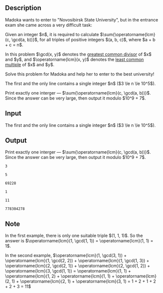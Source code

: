 ## Description

<div><p>Madoka wants to enter to "<span class="tex-font-style-it">Novosibirsk State University</span>", but in the entrance exam she came across a very difficult task:</p><p>Given an integer $n$, it is required to calculate $\sum{\operatorname{lcm}(c, \gcd(a, b))}$, for all triples of positive integers $(a, b, c)$, where $a + b + c = n$.</p><p>In this problem $\gcd(x, y)$ denotes the <a href="https://en.wikipedia.org/wiki/Greatest_common_divisor">greatest common divisor</a> of $x$ and $y$, and $\operatorname{lcm}(x, y)$ denotes the <a href="https://en.wikipedia.org/wiki/Least_common_multiple">least common multiple</a> of $x$ and $y$.</p><p>Solve this problem for Madoka and help her to enter to the best university!</p></div><div class="input-specification"><p>The first and the only line contains a single integer $n$ ($3 \le n \le 10^5$).</p></div><div class="output-specification"><p>Print exactly one interger&nbsp;— $\sum{\operatorname{lcm}(c, \gcd(a, b))}$. Since the answer can be very large, then output it modulo $10^9 + 7$.</p></div>

## Input

<p>The first and the only line contains a single integer $n$ ($3 \le n \le 10^5$).</p>

## Output

<p>Print exactly one interger&nbsp;— $\sum{\operatorname{lcm}(c, \gcd(a, b))}$. Since the answer can be very large, then output it modulo $10^9 + 7$.</p>





```input1
3
```




```input2
5
```




```input3
69228
```




```output1
1
```




```output2
11
```




```output3
778304278
```



## Note

<p>In the first example, there is only one suitable triple $(1, 1, 1)$. So the answer is $\operatorname{lcm}(1, \gcd(1, 1)) = \operatorname{lcm}(1, 1) = 1$.</p><p>In the second example, $\operatorname{lcm}(1, \gcd(3, 1)) + \operatorname{lcm}(1, \gcd(2, 2)) + \operatorname{lcm}(1, \gcd(1, 3)) + \operatorname{lcm}(2, \gcd(2, 1)) + \operatorname{lcm}(2, \gcd(1, 2)) + \operatorname{lcm}(3, \gcd(1, 1)) = \operatorname{lcm}(1, 1) + \operatorname{lcm}(1, 2) + \operatorname{lcm}(1, 1) + \operatorname{lcm}(2, 1) + \operatorname{lcm}(2, 1) + \operatorname{lcm}(3, 1) = 1 + 2 + 1 + 2 + 2 + 3 = 11$</p>
